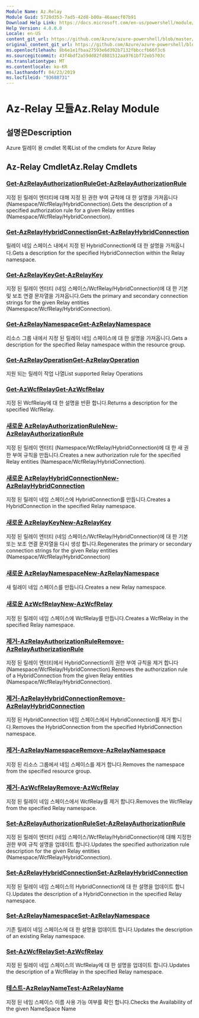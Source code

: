 ```yaml
---
Module Name: Az.Relay
Module Guid: 5728d353-7ad5-42d8-b00a-46aaecf07b91
Download Help Link: https://docs.microsoft.com/en-us/powershell/module/az.relay
Help Version: 4.0.0.0
Locale: en-US
content_git_url: https://github.com/Azure/azure-powershell/blob/master/src/Relay/Relay/help/Az.Relay.md
original_content_git_url: https://github.com/Azure/azure-powershell/blob/master/src/Relay/Relay/help/Az.Relay.md
ms.openlocfilehash: 8b6e1e1fbaa27593e6d392b7132fbbccfb66f3c6
ms.sourcegitcommit: 43f4bdf2a59dd82fd881512aa9761bf72eb5703c
ms.translationtype: MT
ms.contentlocale: ko-KR
ms.lasthandoff: 04/23/2019
ms.locfileid: "93688731"
---
```

# <span data-ttu-id="e148b-101">Az-Relay 모듈</span><span class="sxs-lookup"><span data-stu-id="e148b-101">Az.Relay Module</span></span>
## <span data-ttu-id="e148b-102">설명은</span><span class="sxs-lookup"><span data-stu-id="e148b-102">Description</span></span>
<span data-ttu-id="e148b-103">Azure 릴레이 용 cmdlet 목록</span><span class="sxs-lookup"><span data-stu-id="e148b-103">List of the cmdlets for Azure Relay</span></span>

## <span data-ttu-id="e148b-104">Az-Relay Cmdlet</span><span class="sxs-lookup"><span data-stu-id="e148b-104">Az.Relay Cmdlets</span></span>
### [<span data-ttu-id="e148b-105">Get-AzRelayAuthorizationRule</span><span class="sxs-lookup"><span data-stu-id="e148b-105">Get-AzRelayAuthorizationRule</span></span>](Get-AzRelayAuthorizationRule.md)
<span data-ttu-id="e148b-106">지정 된 릴레이 엔터티에 대해 지정 된 권한 부여 규칙에 대 한 설명을 가져옵니다 (Namespace/WcfRelay/HybridConnection).</span><span class="sxs-lookup"><span data-stu-id="e148b-106">Gets the description of a specified authorization rule for a given Relay entities (Namespace/WcfRelay/HybridConnection).</span></span>

### [<span data-ttu-id="e148b-107">Get-AzRelayHybridConnection</span><span class="sxs-lookup"><span data-stu-id="e148b-107">Get-AzRelayHybridConnection</span></span>](Get-AzRelayHybridConnection.md)
<span data-ttu-id="e148b-108">릴레이 네임 스페이스 내에서 지정 된 HybridConnection에 대 한 설명을 가져옵니다.</span><span class="sxs-lookup"><span data-stu-id="e148b-108">Gets a description for the specified HybridConnection within the Relay namespace.</span></span>

### [<span data-ttu-id="e148b-109">Get-AzRelayKey</span><span class="sxs-lookup"><span data-stu-id="e148b-109">Get-AzRelayKey</span></span>](Get-AzRelayKey.md)
<span data-ttu-id="e148b-110">지정 된 릴레이 엔터티 (네임 스페이스/WcfRelay/HybridConnection)에 대 한 기본 및 보조 연결 문자열을 가져옵니다.</span><span class="sxs-lookup"><span data-stu-id="e148b-110">Gets the primary and secondary connection strings for the given Relay entities (Namespace/WcfRelay/HybridConnection).</span></span>

### [<span data-ttu-id="e148b-111">Get-AzRelayNamespace</span><span class="sxs-lookup"><span data-stu-id="e148b-111">Get-AzRelayNamespace</span></span>](Get-AzRelayNamespace.md)
<span data-ttu-id="e148b-112">리소스 그룹 내에서 지정 된 릴레이 네임 스페이스에 대 한 설명을 가져옵니다.</span><span class="sxs-lookup"><span data-stu-id="e148b-112">Gets a description for the specified Relay namespace within the resource group.</span></span>

### [<span data-ttu-id="e148b-113">Get-AzRelayOperation</span><span class="sxs-lookup"><span data-stu-id="e148b-113">Get-AzRelayOperation</span></span>](Get-AzRelayOperation.md)
<span data-ttu-id="e148b-114">지원 되는 릴레이 작업 나열</span><span class="sxs-lookup"><span data-stu-id="e148b-114">List supported Relay Operations</span></span>

### [<span data-ttu-id="e148b-115">Get-AzWcfRelay</span><span class="sxs-lookup"><span data-stu-id="e148b-115">Get-AzWcfRelay</span></span>](Get-AzWcfRelay.md)
<span data-ttu-id="e148b-116">지정 된 WcfRelay에 대 한 설명을 반환 합니다.</span><span class="sxs-lookup"><span data-stu-id="e148b-116">Returns a description for the specified WcfRelay.</span></span>

### [<span data-ttu-id="e148b-117">새로운 AzRelayAuthorizationRule</span><span class="sxs-lookup"><span data-stu-id="e148b-117">New-AzRelayAuthorizationRule</span></span>](New-AzRelayAuthorizationRule.md)
<span data-ttu-id="e148b-118">지정 된 릴레이 엔터티 (Namespace/WcfRelay/HybridConnection)에 대 한 새 권한 부여 규칙을 만듭니다.</span><span class="sxs-lookup"><span data-stu-id="e148b-118">Creates a new authorization rule for the specified Relay entities (Namespace/WcfRelay/HybridConnection).</span></span>

### [<span data-ttu-id="e148b-119">새로운 AzRelayHybridConnection</span><span class="sxs-lookup"><span data-stu-id="e148b-119">New-AzRelayHybridConnection</span></span>](New-AzRelayHybridConnection.md)
<span data-ttu-id="e148b-120">지정 된 릴레이 네임 스페이스에 HybridConnection를 만듭니다.</span><span class="sxs-lookup"><span data-stu-id="e148b-120">Creates a HybridConnection in the specified Relay namespace.</span></span>

### [<span data-ttu-id="e148b-121">새로운 AzRelayKey</span><span class="sxs-lookup"><span data-stu-id="e148b-121">New-AzRelayKey</span></span>](New-AzRelayKey.md)
<span data-ttu-id="e148b-122">지정 된 릴레이 엔터티 (네임 스페이스/WcfRelay/HybridConnection)에 대 한 기본 또는 보조 연결 문자열을 다시 생성 합니다.</span><span class="sxs-lookup"><span data-stu-id="e148b-122">Regenerates the primary or secondary connection strings for the given Relay entities (Namespace/WcfRelay/HybridConnection)</span></span>

### [<span data-ttu-id="e148b-123">새로운 AzRelayNamespace</span><span class="sxs-lookup"><span data-stu-id="e148b-123">New-AzRelayNamespace</span></span>](New-AzRelayNamespace.md)
<span data-ttu-id="e148b-124">새 릴레이 네임 스페이스를 만듭니다.</span><span class="sxs-lookup"><span data-stu-id="e148b-124">Creates a new Relay namespace.</span></span>

### [<span data-ttu-id="e148b-125">새로운 AzWcfRelay</span><span class="sxs-lookup"><span data-stu-id="e148b-125">New-AzWcfRelay</span></span>](New-AzWcfRelay.md)
<span data-ttu-id="e148b-126">지정 된 릴레이 네임 스페이스에 WcfRelay를 만듭니다.</span><span class="sxs-lookup"><span data-stu-id="e148b-126">Creates a WcfRelay in the specified Relay namespace.</span></span>

### [<span data-ttu-id="e148b-127">제거-AzRelayAuthorizationRule</span><span class="sxs-lookup"><span data-stu-id="e148b-127">Remove-AzRelayAuthorizationRule</span></span>](Remove-AzRelayAuthorizationRule.md)
<span data-ttu-id="e148b-128">지정 된 릴레이 엔터티에서 HybridConnection의 권한 부여 규칙을 제거 합니다 (Namespace/WcfRelay/HybridConnection).</span><span class="sxs-lookup"><span data-stu-id="e148b-128">Removes the authorization rule of a HybridConnection from the given Relay entities (Namespace/WcfRelay/HybridConnection).</span></span>

### [<span data-ttu-id="e148b-129">제거-AzRelayHybridConnection</span><span class="sxs-lookup"><span data-stu-id="e148b-129">Remove-AzRelayHybridConnection</span></span>](Remove-AzRelayHybridConnection.md)
<span data-ttu-id="e148b-130">지정 된 HybridConnection 네임 스페이스에서 HybridConnection를 제거 합니다.</span><span class="sxs-lookup"><span data-stu-id="e148b-130">Removes the HybridConnection from the specified HybridConnection namespace.</span></span>

### [<span data-ttu-id="e148b-131">제거-AzRelayNamespace</span><span class="sxs-lookup"><span data-stu-id="e148b-131">Remove-AzRelayNamespace</span></span>](Remove-AzRelayNamespace.md)
<span data-ttu-id="e148b-132">지정 된 리소스 그룹에서 네임 스페이스를 제거 합니다.</span><span class="sxs-lookup"><span data-stu-id="e148b-132">Removes the namespace from the specified resource group.</span></span> 

### [<span data-ttu-id="e148b-133">제거-AzWcfRelay</span><span class="sxs-lookup"><span data-stu-id="e148b-133">Remove-AzWcfRelay</span></span>](Remove-AzWcfRelay.md)
<span data-ttu-id="e148b-134">지정 된 릴레이 네임 스페이스에서 WcfRelay를 제거 합니다.</span><span class="sxs-lookup"><span data-stu-id="e148b-134">Removes the WcfRelay from the specified Relay namespace.</span></span>

### [<span data-ttu-id="e148b-135">Set-AzRelayAuthorizationRule</span><span class="sxs-lookup"><span data-stu-id="e148b-135">Set-AzRelayAuthorizationRule</span></span>](Set-AzRelayAuthorizationRule.md)
<span data-ttu-id="e148b-136">지정 된 릴레이 엔터티 (네임 스페이스/WcfRelay/HybridConnection)에 대해 지정한 권한 부여 규칙 설명을 업데이트 합니다.</span><span class="sxs-lookup"><span data-stu-id="e148b-136">Updates the specified authorization rule description for the given Relay entities (Namespace/WcfRelay/HybridConnection).</span></span>

### [<span data-ttu-id="e148b-137">Set-AzRelayHybridConnection</span><span class="sxs-lookup"><span data-stu-id="e148b-137">Set-AzRelayHybridConnection</span></span>](Set-AzRelayHybridConnection.md)
<span data-ttu-id="e148b-138">지정 된 릴레이 네임 스페이스의 HybridConnection에 대 한 설명을 업데이트 합니다.</span><span class="sxs-lookup"><span data-stu-id="e148b-138">Updates the description of a HybridConnection in the specified Relay namespace.</span></span>

### [<span data-ttu-id="e148b-139">Set-AzRelayNamespace</span><span class="sxs-lookup"><span data-stu-id="e148b-139">Set-AzRelayNamespace</span></span>](Set-AzRelayNamespace.md)
<span data-ttu-id="e148b-140">기존 릴레이 네임 스페이스에 대 한 설명을 업데이트 합니다.</span><span class="sxs-lookup"><span data-stu-id="e148b-140">Updates the description of an existing Relay namespace.</span></span>

### [<span data-ttu-id="e148b-141">Set-AzWcfRelay</span><span class="sxs-lookup"><span data-stu-id="e148b-141">Set-AzWcfRelay</span></span>](Set-AzWcfRelay.md)
<span data-ttu-id="e148b-142">지정 된 릴레이 네임 스페이스의 WcfRelay에 대 한 설명을 업데이트 합니다.</span><span class="sxs-lookup"><span data-stu-id="e148b-142">Updates the description of a WcfRelay in the specified Relay namespace.</span></span>

### [<span data-ttu-id="e148b-143">테스트-AzRelayName</span><span class="sxs-lookup"><span data-stu-id="e148b-143">Test-AzRelayName</span></span>](Test-AzRelayName.md)
<span data-ttu-id="e148b-144">지정 된 네임 스페이스 이름 사용 가능 여부를 확인 합니다.</span><span class="sxs-lookup"><span data-stu-id="e148b-144">Checks the Availability of the given NameSpace Name</span></span>


